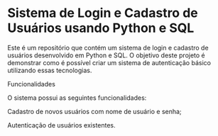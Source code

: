 # Sistema de Login e Cadastro de Usuários usando Python e SQL

Este é um repositório que contém um sistema de login e cadastro de usuários desenvolvido em Python e SQL. O objetivo deste projeto é demonstrar como é possível criar um sistema de autenticação básico utilizando essas tecnologias.

Funcionalidades

O sistema possui as seguintes funcionalidades:

Cadastro de novos usuários com nome de usuário e senha;

Autenticação de usuários existentes.

